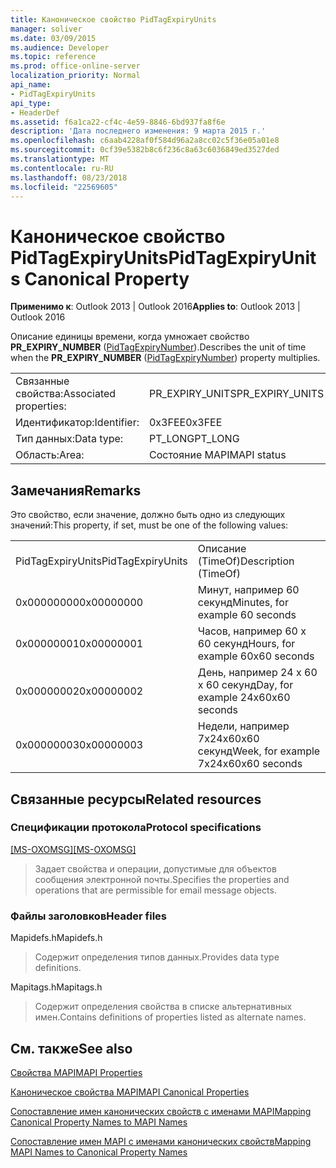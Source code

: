 ```yaml
---
title: Каноническое свойство PidTagExpiryUnits
manager: soliver
ms.date: 03/09/2015
ms.audience: Developer
ms.topic: reference
ms.prod: office-online-server
localization_priority: Normal
api_name:
- PidTagExpiryUnits
api_type:
- HeaderDef
ms.assetid: f6a1ca22-cf4c-4e59-8846-6bd937fa8f6e
description: 'Дата последнего изменения: 9 марта 2015 г.'
ms.openlocfilehash: c6aab4228af0f584d96a2a8cc02c5f36e05a01e8
ms.sourcegitcommit: 0cf39e5382b8c6f236c8a63c6036849ed3527ded
ms.translationtype: MT
ms.contentlocale: ru-RU
ms.lasthandoff: 08/23/2018
ms.locfileid: "22569605"
---
```

# <a name="pidtagexpiryunits-canonical-property"></a><span data-ttu-id="43c4a-103">Каноническое свойство PidTagExpiryUnits</span><span class="sxs-lookup"><span data-stu-id="43c4a-103">PidTagExpiryUnits Canonical Property</span></span>

  
  
<span data-ttu-id="43c4a-104">**Применимо к**: Outlook 2013 | Outlook 2016</span><span class="sxs-lookup"><span data-stu-id="43c4a-104">**Applies to**: Outlook 2013 | Outlook 2016</span></span> 
  
<span data-ttu-id="43c4a-105">Описание единицы времени, когда умножает свойство **PR_EXPIRY_NUMBER** ([PidTagExpiryNumber](pidtagexpirynumber-canonical-property.md)).</span><span class="sxs-lookup"><span data-stu-id="43c4a-105">Describes the unit of time when the **PR_EXPIRY_NUMBER** ([PidTagExpiryNumber](pidtagexpirynumber-canonical-property.md)) property multiplies.</span></span>
  
|||
|:-----|:-----|
|<span data-ttu-id="43c4a-106">Связанные свойства:</span><span class="sxs-lookup"><span data-stu-id="43c4a-106">Associated properties:</span></span>  <br/> |<span data-ttu-id="43c4a-107">PR_EXPIRY_UNITS</span><span class="sxs-lookup"><span data-stu-id="43c4a-107">PR_EXPIRY_UNITS</span></span>  <br/> |
|<span data-ttu-id="43c4a-108">Идентификатор:</span><span class="sxs-lookup"><span data-stu-id="43c4a-108">Identifier:</span></span>  <br/> |<span data-ttu-id="43c4a-109">0x3FEE</span><span class="sxs-lookup"><span data-stu-id="43c4a-109">0x3FEE</span></span>  <br/> |
|<span data-ttu-id="43c4a-110">Тип данных:</span><span class="sxs-lookup"><span data-stu-id="43c4a-110">Data type:</span></span>  <br/> |<span data-ttu-id="43c4a-111">PT_LONG</span><span class="sxs-lookup"><span data-stu-id="43c4a-111">PT_LONG</span></span>  <br/> |
|<span data-ttu-id="43c4a-112">Область:</span><span class="sxs-lookup"><span data-stu-id="43c4a-112">Area:</span></span>  <br/> |<span data-ttu-id="43c4a-113">Состояние MAPI</span><span class="sxs-lookup"><span data-stu-id="43c4a-113">MAPI status</span></span>  <br/> |
   
## <a name="remarks"></a><span data-ttu-id="43c4a-114">Замечания</span><span class="sxs-lookup"><span data-stu-id="43c4a-114">Remarks</span></span>

<span data-ttu-id="43c4a-115">Это свойство, если значение, должно быть одно из следующих значений:</span><span class="sxs-lookup"><span data-stu-id="43c4a-115">This property, if set, must be one of the following values:</span></span>
  
|||
|:-----|:-----|
|<span data-ttu-id="43c4a-116">PidTagExpiryUnits</span><span class="sxs-lookup"><span data-stu-id="43c4a-116">PidTagExpiryUnits</span></span>  <br/> |<span data-ttu-id="43c4a-117">Описание (TimeOf)</span><span class="sxs-lookup"><span data-stu-id="43c4a-117">Description (TimeOf)</span></span>  <br/> |
|<span data-ttu-id="43c4a-118">0x00000000</span><span class="sxs-lookup"><span data-stu-id="43c4a-118">0x00000000</span></span>  <br/> |<span data-ttu-id="43c4a-119">Минут, например 60 секунд</span><span class="sxs-lookup"><span data-stu-id="43c4a-119">Minutes, for example 60 seconds</span></span>  <br/> |
|<span data-ttu-id="43c4a-120">0x00000001</span><span class="sxs-lookup"><span data-stu-id="43c4a-120">0x00000001</span></span>  <br/> |<span data-ttu-id="43c4a-121">Часов, например 60 x 60 секунд</span><span class="sxs-lookup"><span data-stu-id="43c4a-121">Hours, for example 60x60 seconds</span></span>  <br/> |
|<span data-ttu-id="43c4a-122">0x00000002</span><span class="sxs-lookup"><span data-stu-id="43c4a-122">0x00000002</span></span>  <br/> |<span data-ttu-id="43c4a-123">День, например 24 x 60 x 60 секунд</span><span class="sxs-lookup"><span data-stu-id="43c4a-123">Day, for example 24x60x60 seconds</span></span>  <br/> |
|<span data-ttu-id="43c4a-124">0x00000003</span><span class="sxs-lookup"><span data-stu-id="43c4a-124">0x00000003</span></span>  <br/> |<span data-ttu-id="43c4a-125">Недели, например 7x24x60x60 секунд</span><span class="sxs-lookup"><span data-stu-id="43c4a-125">Week, for example 7x24x60x60 seconds</span></span>  <br/> |
   
## <a name="related-resources"></a><span data-ttu-id="43c4a-126">Связанные ресурсы</span><span class="sxs-lookup"><span data-stu-id="43c4a-126">Related resources</span></span>

### <a name="protocol-specifications"></a><span data-ttu-id="43c4a-127">Спецификации протокола</span><span class="sxs-lookup"><span data-stu-id="43c4a-127">Protocol specifications</span></span>

<span data-ttu-id="43c4a-128">[[MS-OXOMSG]](http://msdn.microsoft.com/library/daa9120f-f325-4afb-a738-28f91049ab3c%28Office.15%29.aspx)</span><span class="sxs-lookup"><span data-stu-id="43c4a-128">[[MS-OXOMSG]](http://msdn.microsoft.com/library/daa9120f-f325-4afb-a738-28f91049ab3c%28Office.15%29.aspx)</span></span>
  
> <span data-ttu-id="43c4a-129">Задает свойства и операции, допустимые для объектов сообщения электронной почты.</span><span class="sxs-lookup"><span data-stu-id="43c4a-129">Specifies the properties and operations that are permissible for email message objects.</span></span>
    
### <a name="header-files"></a><span data-ttu-id="43c4a-130">Файлы заголовков</span><span class="sxs-lookup"><span data-stu-id="43c4a-130">Header files</span></span>

<span data-ttu-id="43c4a-131">Mapidefs.h</span><span class="sxs-lookup"><span data-stu-id="43c4a-131">Mapidefs.h</span></span>
  
> <span data-ttu-id="43c4a-132">Содержит определения типов данных.</span><span class="sxs-lookup"><span data-stu-id="43c4a-132">Provides data type definitions.</span></span>
    
<span data-ttu-id="43c4a-133">Mapitags.h</span><span class="sxs-lookup"><span data-stu-id="43c4a-133">Mapitags.h</span></span>
  
> <span data-ttu-id="43c4a-134">Содержит определения свойства в списке альтернативных имен.</span><span class="sxs-lookup"><span data-stu-id="43c4a-134">Contains definitions of properties listed as alternate names.</span></span>
    
## <a name="see-also"></a><span data-ttu-id="43c4a-135">См. также</span><span class="sxs-lookup"><span data-stu-id="43c4a-135">See also</span></span>



[<span data-ttu-id="43c4a-136">Свойства MAPI</span><span class="sxs-lookup"><span data-stu-id="43c4a-136">MAPI Properties</span></span>](mapi-properties.md)
  
[<span data-ttu-id="43c4a-137">Каноническое свойства MAPI</span><span class="sxs-lookup"><span data-stu-id="43c4a-137">MAPI Canonical Properties</span></span>](mapi-canonical-properties.md)
  
[<span data-ttu-id="43c4a-138">Сопоставление имен канонических свойств с именами MAPI</span><span class="sxs-lookup"><span data-stu-id="43c4a-138">Mapping Canonical Property Names to MAPI Names</span></span>](mapping-canonical-property-names-to-mapi-names.md)
  
[<span data-ttu-id="43c4a-139">Сопоставление имен MAPI с именами канонических свойств</span><span class="sxs-lookup"><span data-stu-id="43c4a-139">Mapping MAPI Names to Canonical Property Names</span></span>](mapping-mapi-names-to-canonical-property-names.md)

